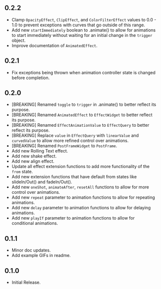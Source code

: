 ## 0.2.2
- Clamp `OpacityEffect`, `ClipEffect`, and `ColorFilterEffect` values to 0.0 - 1.0 to prevent exceptions with
curves that go outside of this range.
- Add new `startImmediately` boolean to .animate() to allow for animations to start immediately without waiting for an 
initial change in the `trigger` object.
- Improve documentation of `AnimatedEffect`.

## 0.2.1
- Fix exceptions being thrown when animation controller state is changed before completion.

## 0.2.0
- [BREAKING] Renamed `toggle` to `trigger` in .animate() to better reflect its purpose.
- [BREAKING] Renamed `AnimatedEffect` to `EffectWidget` to better reflect its purpose.
- [BREAKING] Renamed `EffectAnimationValue` to `EffectQuery` to better reflect its purpose.
- [BREAKING] Replace `value` in `EffectQuery` with `linearValue` and `curvedValue` to allow more refined control over animations.
- [BREAKING] Renamed `PostFrameWidget` to `PostFrame`.
- Add new Rolling Text effect.
- Add new shake effect.
- Add new align effect.
- Update all effect extension functions to add more functionality of the `from` state.
- Add new extension functions that have default from states like slideIn/Out() and fadeIn/Out().
- Add new `oneShot`, `animateAfter`, `resetAll` functions to allow for more control over animations.
- Add new `repeat` parameter to animation functions to allow for repeating animations.
- Add new `delay` parameter to animation functions to allow for delaying animations.
- Add new `playIf` parameter to animation functions to allow for conditional animations.

## 0.1.1

- Minor doc updates.
- Add example GIFs in readme.

## 0.1.0

- Initial Release.
